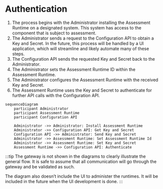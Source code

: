 # Authentication

1. The process begins with the Administrator installing the Assessment Runtime on a designated system. This system has access to the component that is subject to assessment.
2. The Administrator sends a request to the Configuration API to obtain a Key and Secret.  In the future, this process will be handled by a UI application, which will streamline and likely automate many of these steps.
3. The Configuration API sends the requested Key and Secret back to the Administrator.
4. The Administrator sets the Assessment Runtime ID within the Assessment Runtime.
5. The Administrator configures the Assessment Runtime with the received Key and Secret.
6. The Assessment Runtime uses the Key and Secret to authenticate for further API calls with the Configuration API.

```mermaid
sequenceDiagram
    participant Administrator
    participant Assessment Runtime
    participant Configuration API

    Administrator ->> Administrator: Install Assessment Runtime
    Administrator ->> Configuration API: Get Key and Secret
    Configuration API ->> Administrator: Send Key and Secret
    Administrator ->> Assessment Runtime: Set Assessment Runtime Id
    Administrator ->> Assessment Runtime: Set Key and Secret
    Assessment Runtime ->> Configuration API: Authenticate
```

:::tip
The gateway is not shown in the diagrams to clearly illustrate the general flow. It is safe to assume that all communication will go through the gateway and be validated as such.

The diagram also doesn’t include the UI to administer the runtimes. It will be included in the future when the UI development is done.
:::